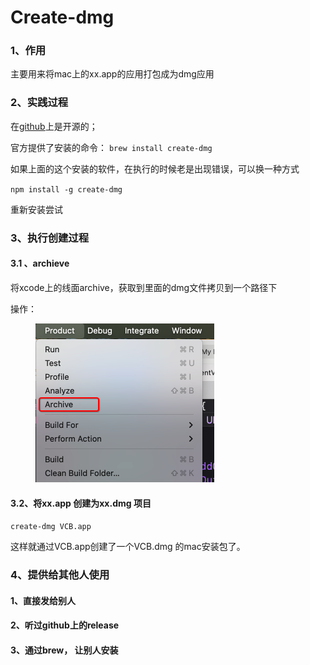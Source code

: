 # Create-dmg

### 1、作用

主要用来将mac上的xx.app的应用打包成为dmg应用



### 2、实践过程

在[github](https://github.com/create-dmg/create-dmg)上是开源的；

官方提供了安装的命令： `brew install create-dmg`

如果上面的这个安装的软件，在执行的时候老是出现错误，可以换一种方式

`npm install -g create-dmg`

重新安装尝试



### 3、执行创建过程

#### 3.1 、archieve

将xcode上的线面archive，获取到里面的dmg文件拷贝到一个路径下

操作：

<figure><img src="../.gitbook/assets/image.png" alt="" width="286"><figcaption></figcaption></figure>

#### 3.2、将xx.app 创建为xx.dmg 项目

`create-dmg VCB.app`&#x20;

这样就通过VCB.app创建了一个VCB.dmg 的mac安装包了。



### 4、提供给其他人使用

#### 1、直接发给别人

#### 2、听过github上的release

#### 3、通过brew， 让别人安装





